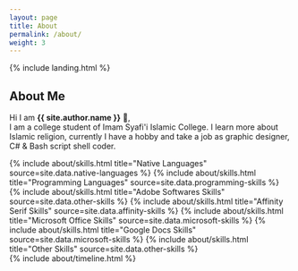 ```yaml
---
layout: page
title: About
permalink: /about/
weight: 3
---
```


{% include landing.html %}

## **About Me**

Hi I am **{{ site.author.name }}** :wave:,<br>
I am a college student of Imam Syafi'i Islamic College. I learn more about Islamic religion, currently I have a hobby and take a job as graphic designer, C# & Bash script shell coder.

<div class="row">
{% include about/skills.html title="Native Languages" source=site.data.native-languages %}
{% include about/skills.html title="Programming Languages" source=site.data.programming-skills %}
{% include about/skills.html title="Adobe Softwares Skills" source=site.data.other-skills %}
{% include about/skills.html title="Affinity Serif Skills" source=site.data.affinity-skills %}
{% include about/skills.html title="Microsoft Office Skills" source=site.data.microsoft-skills %}
{% include about/skills.html title="Google Docs Skills" source=site.data.microsoft-skills %}
{% include about/skills.html title="Other Skills" source=site.data.other-skills %}
</div>

<div class="row">
{% include about/timeline.html %}
</div>
